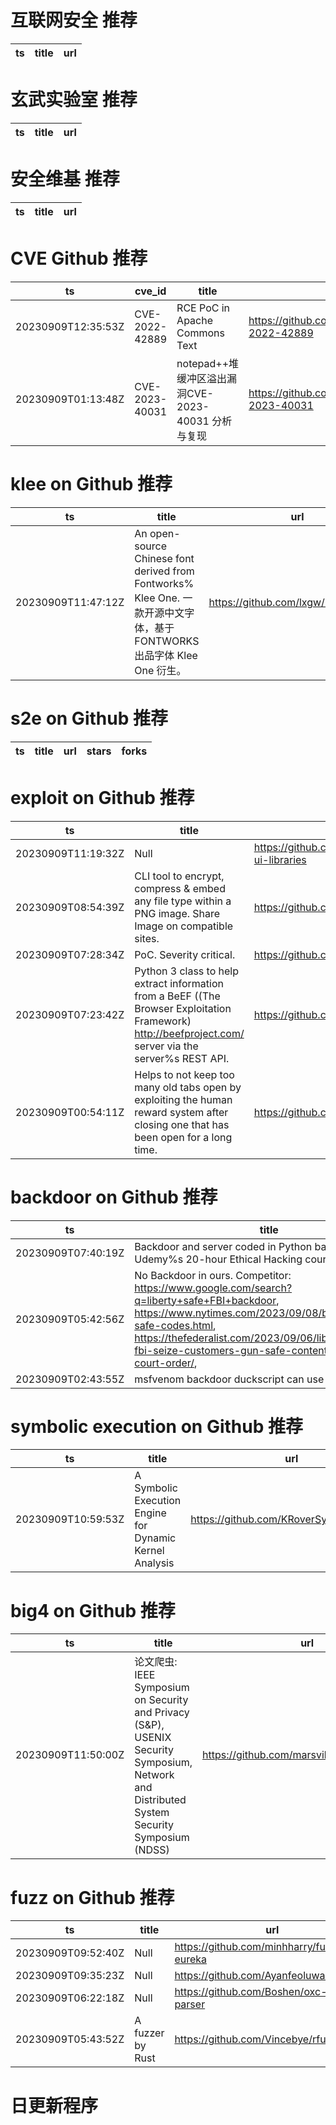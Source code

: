 # 互联网安全 推荐
| ts | title | url| 
| --- | --- | ---| 


# 玄武实验室 推荐
| ts | title | url| 
| --- | --- | ---| 


# 安全维基 推荐
| ts | title | url| 
| --- | --- | ---| 


# CVE Github 推荐
| ts | cve_id | title | url | cve_detail| 
| --- | --- | --- | --- | ---| 
| 20230909T12:35:53Z | CVE-2022-42889 | RCE PoC in Apache Commons Text | https://github.com/0xxis/CVE-2022-42889 | | 
| 20230909T01:13:48Z | CVE-2023-40031 | notepad++堆缓冲区溢出漏洞CVE-2023-40031 分析与复现 | https://github.com/webraybtl/CVE-2023-40031 | | 


# klee on Github 推荐
| ts | title | url | stars | forks| 
| --- | --- | --- | --- | ---| 
| 20230909T11:47:12Z | An open-source Chinese font derived from Fontworks% Klee One. 一款开源中文字体，基于 FONTWORKS 出品字体 Klee One 衍生。   | https://github.com/lxgw/LxgwWenKai | 13745 | 418| 


# s2e on Github 推荐
| ts | title | url | stars | forks| 
| --- | --- | --- | --- | ---| 


# exploit on Github 推荐
| ts | title | url | stars | forks| 
| --- | --- | --- | --- | ---| 
| 20230909T11:19:32Z | Null | https://github.com/shehajeez/roblox-exploiting-ui-libraries | 0 | 0| 
| 20230909T08:54:39Z | CLI tool to encrypt, compress & embed any file type within a PNG image. Share Image on compatible sites. | https://github.com/CleasbyCode/pdvrdt | 7 | 0| 
| 20230909T07:28:34Z | PoC. Severity critical. | https://github.com/getdrive/PoC | 8 | 7| 
| 20230909T07:23:42Z | Python 3 class to help extract information from a BeEF ((The Browser Exploitation Framework) http://beefproject.com/ server via the server%s REST API. | https://github.com/l0rddarkf0rce/BeEFAPI | 0 | 0| 
| 20230909T00:54:11Z | Helps to not keep too many old tabs open by exploiting the human reward system after closing one that has been open for a long time. | https://github.com/Eiernase/NeverGonnaCloseATab | 1 | 0| 


# backdoor on Github 推荐
| ts | title | url | stars | forks| 
| --- | --- | --- | --- | ---| 
| 20230909T07:40:19Z | Backdoor and server coded in Python based on Udemy%s 20-hour Ethical Hacking course | https://github.com/CipherZ0/Backdoor-and-server-in-Python | 0 | 0| 
| 20230909T05:42:56Z | No Backdoor in ours. Competitor: https://www.google.com/search?q=liberty+safe+FBI+backdoor, https://www.nytimes.com/2023/09/08/business/liberty-safe-codes.html, https://thefederalist.com/2023/09/06/liberty-safe-let-fbi-seize-customers-gun-safe-contents-without-a-court-order/,  | https://github.com/ManticoreAI/product.Safes | 0 | 0| 
| 20230909T02:43:55Z | msfvenom backdoor duckscript can use on Flipper Zero | https://github.com/datagurtchumelia/Msfvenom_DuckScript | 0 | 0| 


# symbolic execution on Github 推荐
| ts | title | url | stars | forks| 
| --- | --- | --- | --- | ---| 
| 20230909T10:59:53Z | A Symbolic Execution Engine for Dynamic Kernel Analysis | https://github.com/KRoverSystems/KRover | 1 | 0| 


# big4 on Github 推荐
| ts | title | url | stars | forks| 
| --- | --- | --- | --- | ---| 
| 20230909T11:50:00Z | 论文爬虫: IEEE Symposium on Security and Privacy (S&P), USENIX Security Symposium, Network and Distributed System Security Symposium (NDSS)  | https://github.com/marsvillager/PaperSpider | 1 | 0| 


# fuzz on Github 推荐
| ts | title | url | stars | forks| 
| --- | --- | --- | --- | ---| 
| 20230909T09:52:40Z | Null | https://github.com/minhharry/fuzzy-eureka | 0 | 0| 
| 20230909T09:35:23Z | Null | https://github.com/Ayanfeoluwa07/Fuzzy | 0 | 0| 
| 20230909T06:22:18Z | Null | https://github.com/Boshen/oxc-fuzz-parser | 0 | 0| 
| 20230909T05:43:52Z | A fuzzer by Rust | https://github.com/Vincebye/rfuzz | 0 | 0| 



# 日更新程序

